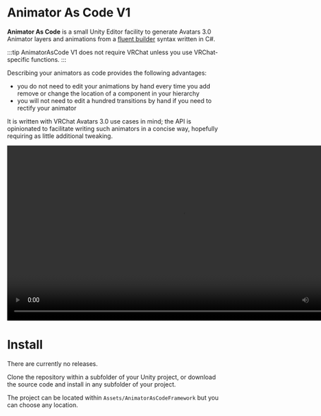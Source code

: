 ﻿# Animator As Code V1

**Animator As Code** is a small Unity Editor facility to generate Avatars 3.0 Animator layers and animations from a [fluent builder](https://en.wikipedia.org/wiki/Fluent_interface) syntax written in C#.

:::tip
AnimatorAsCode V1 does not require VRChat unless you use VRChat-specific functions.
:::

Describing your animators as code provides the following advantages:

- you do not need to edit your animations by hand every time you add remove or change the location of a component in your hierarchy
- you will not need to edit a hundred transitions by hand if you need to rectify your animator

It is written with VRChat Avatars 3.0 use cases in mind; the API is opinionated to facilitate writing such animators in a concise way, hopefully requiring as little additional tweaking.

<video controls width="816" autostart="false">
    <source src="https://user-images.githubusercontent.com/60819407/157751278-475538c7-3310-4fa5-9a87-3651c85eaa1c.mp4" />
</video>

# Install

There are currently no releases.

Clone the repository within a subfolder of your Unity project, or download the source code and install in any subfolder of your project.

The project can be located within `Assets/AnimatorAsCodeFramework` but you can choose any location.

